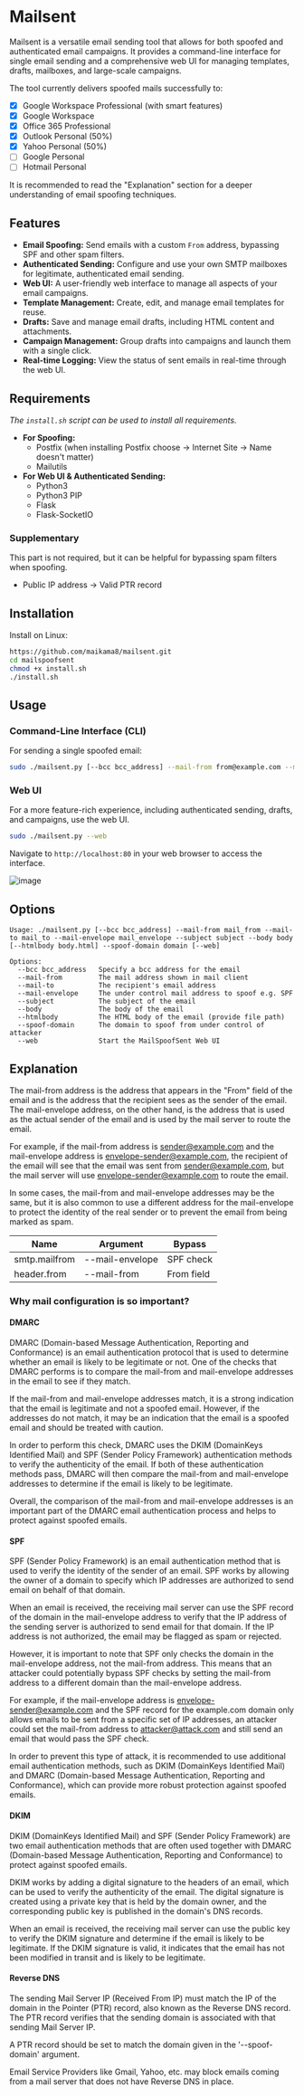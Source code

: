 # Mailsent

Mailsent is a versatile email sending tool that allows for both spoofed and authenticated email campaigns. It provides a command-line interface for single email sending and a comprehensive web UI for managing templates, drafts, mailboxes, and large-scale campaigns.

The tool currently delivers spoofed mails successfully to:

- [x] Google Workspace Professional (with smart features)
- [x] Google Workspace
- [x] Office 365 Professional
- [x] Outlook Personal (50%)
- [x] Yahoo Personal (50%)
- [ ] Google Personal
- [ ] Hotmail Personal

It is recommended to read the "Explanation" section for a deeper understanding of email spoofing techniques.

## Features

- **Email Spoofing:** Send emails with a custom `From` address, bypassing SPF and other spam filters.
- **Authenticated Sending:** Configure and use your own SMTP mailboxes for legitimate, authenticated email sending.
- **Web UI:** A user-friendly web interface to manage all aspects of your email campaigns.
- **Template Management:** Create, edit, and manage email templates for reuse.
- **Drafts:** Save and manage email drafts, including HTML content and attachments.
- **Campaign Management:** Group drafts into campaigns and launch them with a single click.
- **Real-time Logging:** View the status of sent emails in real-time through the web UI.

## Requirements

*The `install.sh` script can be used to install all requirements.*

- **For Spoofing:**
  - Postfix (when installing Postfix choose -> Internet Site -> Name doesn't matter)
  - Mailutils
- **For Web UI & Authenticated Sending:**
  - Python3
  - Python3 PIP
  - Flask
  - Flask-SocketIO

### Supplementary

This part is not required, but it can be helpful for bypassing spam filters when spoofing.

- Public IP address -> Valid PTR record

## Installation

Install on Linux:

```bash
https://github.com/maikama8/mailsent.git
cd mailspoofsent
chmod +x install.sh
./install.sh
```

## Usage

### Command-Line Interface (CLI)

For sending a single spoofed email:

```bash
sudo ./mailsent.py [--bcc bcc_address] --mail-from from@example.com --mail-to to@example.com --mail-envelope envelope@example.com --subject "Your Subject" --body "Email body" --spoof-domain yourdomain.com
```

### Web UI

For a more feature-rich experience, including authenticated sending, drafts, and campaigns, use the web UI.

```bash
sudo ./mailsent.py --web
```

Navigate to `http://localhost:80` in your web browser to access the interface.

![image](https://github.com/user-attachments/assets/57499a28-d6da-46bd-80bf-7102135ab854)

## Options

```
Usage: ./mailsent.py [--bcc bcc_address] --mail-from mail_from --mail-to mail_to --mail-envelope mail_envelope --subject subject --body body [--htmlbody body.html] --spoof-domain domain [--web]

Options:
  --bcc bcc_address   Specify a bcc address for the email
  --mail-from         The mail address shown in mail client
  --mail-to           The recipient's email address
  --mail-envelope     The under control mail address to spoof e.g. SPF
  --subject           The subject of the email
  --body              The body of the email
  --htmlbody          The HTML body of the email (provide file path)
  --spoof-domain      The domain to spoof from under control of attacker
  --web               Start the MailSpoofSent Web UI
```

## Explanation

The mail-from address is the address that appears in the "From" field of the email and is the address that the recipient sees as the sender of the email. The mail-envelope address, on the other hand, is the address that is used as the actual sender of the email and is used by the mail server to route the email.

For example, if the mail-from address is sender@example.com and the mail-envelope address is envelope-sender@example.com, the recipient of the email will see that the email was sent from sender@example.com, but the mail server will use envelope-sender@example.com to route the email.

In some cases, the mail-from and mail-envelope addresses may be the same, but it is also common to use a different address for the mail-envelope to protect the identity of the real sender or to prevent the email from being marked as spam.

| Name | Argument | Bypass |
|----------|----------|----------|
| smtp.mailfrom  | --mail-envelope   | SPF check |
| header.from | --mail-from | From field |

### Why mail configuration is so important?

#### DMARC

DMARC (Domain-based Message Authentication, Reporting and Conformance) is an email authentication protocol that is used to determine whether an email is likely to be legitimate or not. One of the checks that DMARC performs is to compare the mail-from and mail-envelope addresses in the email to see if they match.

If the mail-from and mail-envelope addresses match, it is a strong indication that the email is legitimate and not a spoofed email. However, if the addresses do not match, it may be an indication that the email is a spoofed email and should be treated with caution.

In order to perform this check, DMARC uses the DKIM (DomainKeys Identified Mail) and SPF (Sender Policy Framework) authentication methods to verify the authenticity of the email. If both of these authentication methods pass, DMARC will then compare the mail-from and mail-envelope addresses to determine if the email is likely to be legitimate.

Overall, the comparison of the mail-from and mail-envelope addresses is an important part of the DMARC email authentication process and helps to protect against spoofed emails.

#### SPF

SPF (Sender Policy Framework) is an email authentication method that is used to verify the identity of the sender of an email. SPF works by allowing the owner of a domain to specify which IP addresses are authorized to send email on behalf of that domain.

When an email is received, the receiving mail server can use the SPF record of the domain in the mail-envelope address to verify that the IP address of the sending server is authorized to send email for that domain. If the IP address is not authorized, the email may be flagged as spam or rejected.

However, it is important to note that SPF only checks the domain in the mail-envelope address, not the mail-from address. This means that an attacker could potentially bypass SPF checks by setting the mail-from address to a different domain than the mail-envelope address.

For example, if the mail-envelope address is envelope-sender@example.com and the SPF record for the example.com domain only allows emails to be sent from a specific set of IP addresses, an attacker could set the mail-from address to attacker@attack.com and still send an email that would pass the SPF check.

In order to prevent this type of attack, it is recommended to use additional email authentication methods, such as DKIM (DomainKeys Identified Mail) and DMARC (Domain-based Message Authentication, Reporting and Conformance), which can provide more robust protection against spoofed emails.

#### DKIM

DKIM (DomainKeys Identified Mail) and SPF (Sender Policy Framework) are two email authentication methods that are often used together with DMARC (Domain-based Message Authentication, Reporting and Conformance) to protect against spoofed emails.

DKIM works by adding a digital signature to the headers of an email, which can be used to verify the authenticity of the email. The digital signature is created using a private key that is held by the domain owner, and the corresponding public key is published in the domain's DNS records.

When an email is received, the receiving mail server can use the public key to verify the DKIM signature and determine if the email is likely to be legitimate. If the DKIM signature is valid, it indicates that the email has not been modified in transit and is likely to be legitimate.

#### Reverse DNS

The sending Mail Server IP (Received From IP) must match the IP of the domain in the Pointer (PTR) record, also known as the Reverse DNS record. The PTR record verifies that the sending domain is associated with that sending Mail Server IP.

A PTR record should be set to match the domain given in the '--spoof-domain' argument.

Email Service Providers like Gmail, Yahoo, etc. may block emails coming from a mail server that does not have Reverse DNS in place.

